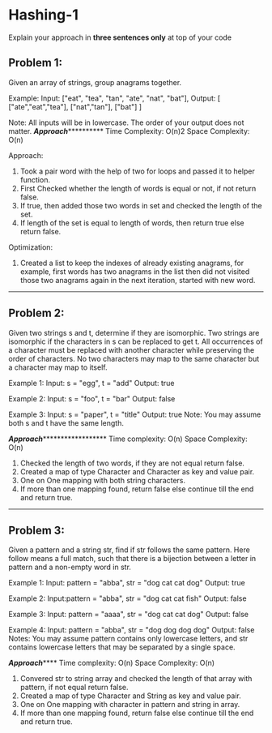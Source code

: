 # Hashing-1
Explain your approach in **three sentences only** at top of your code


## Problem 1:
Given an array of strings, group anagrams together.

Example:
Input: ["eat", "tea", "tan", "ate", "nat", "bat"],
Output:
[
  ["ate","eat","tea"],
  ["nat","tan"],
  ["bat"]
]

Note:
All inputs will be in lowercase.
The order of your output does not matter.
***********************Approach*********************************
Time Complexity: O(n)2
Space Complexity: O(n)

Approach:
1. Took a pair word with the help of two for loops and passed it to helper function.
2. First Checked whether the length of words is equal or not, if not return false.
2. If true, then added those two words in set and checked the length of the set.
3. If length of the set is equal to length of words, then return true else return false.

Optimization:
1. Created a list to keep the indexes of already existing anagrams, for example, first words has two anagrams in the list then did not visited those two anagrams again in the next iteration, started with new word.

******************************************************************************************************
## Problem 2:
Given two strings s and t, determine if they are isomorphic.
Two strings are isomorphic if the characters in s can be replaced to get t.
All occurrences of a character must be replaced with another character while preserving the order of characters. No two characters may map to the same character but a character may map to itself.

Example 1:
Input: s = "egg", t = "add"
Output: true

Example 2:
Input: s = "foo", t = "bar"
Output: false

Example 3:
Input: s = "paper", t = "title"
Output: true
Note:
You may assume both s and t have the same length.

*********************************Approach***************************************************
Time complexity: O(n)
Space Complexity: O(n)

1. Checked the length of two words, if they are not equal return false.
2. Created a map of type Character and Character as key and value pair.
3. One on One mapping with both string characters.
4. If more than one mapping found, return false else continue till the end and return true. 
********************************************************************************************

## Problem 3:
Given a pattern and a string str, find if str follows the same pattern.
Here follow means a full match, such that there is a bijection between a letter in pattern and a non-empty word in str.

Example 1:
Input: pattern = "abba", str = "dog cat cat dog"
Output: true

Example 2:
Input:pattern = "abba", str = "dog cat cat fish"
Output: false

Example 3:
Input: pattern = "aaaa", str = "dog cat cat dog"
Output: false

Example 4:
Input: pattern = "abba", str = "dog dog dog dog"
Output: false
Notes:
You may assume pattern contains only lowercase letters, and str contains lowercase letters that may be separated by a single space.

*******************************************Approach***********************************************
Time complexity: O(n)
Space Complexity: O(n)

1. Convered str to string array and checked the length of that array with pattern, if not equal return false.
2. Created a map of type Character and String as key and value pair.
3. One on One mapping with character in pattern and string in array.
4. If more than one mapping found, return false else continue till the end and return true. 


